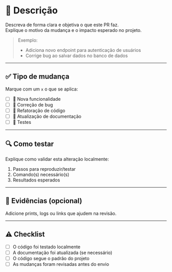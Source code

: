 # 📝 Descrição

Descreva de forma clara e objetiva o que este PR faz.  
Explique o motivo da mudança e o impacto esperado no projeto.

> Exemplo:
> - Adiciona novo endpoint para autenticação de usuários
> - Corrige bug ao salvar dados no banco de dados

---

## ✅ Tipo de mudança

Marque com um `x` o que se aplica:

- [ ] 🚀 Nova funcionalidade  
- [ ] 🐛 Correção de bug  
- [ ] 🧹 Refatoração de código  
- [ ] 🧾 Atualização de documentação  
- [ ] 🧪 Testes

---

## 🔍 Como testar

Explique como validar esta alteração localmente:

1. Passos para reproduzir/testar  
2. Comando(s) necessário(s)  
3. Resultados esperados  

---

## 📸 Evidências (opcional)

Adicione prints, logs ou links que ajudem na revisão.

---

## ⚠️ Checklist

- [ ] O código foi testado localmente  
- [ ] A documentação foi atualizada (se necessário)  
- [ ] O código segue o padrão do projeto  
- [ ] As mudanças foram revisadas antes do envio
